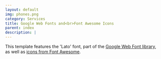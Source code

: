 ```yaml
---
layout: default
img: phones.png
category: Services
title: Google Web Fonts and<br>Font Awesome Icons
parent: index
description: |
---
```

This template features the 'Lato' font, part of the [Google Web Font library](http://www.google.com/fonts), as well as [icons from Font Awesome](http://fontawesome.io).
